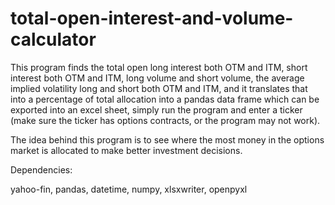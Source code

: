 # total-open-interest-and-volume-calculator
This program finds the total open long interest both OTM and ITM, short interest both OTM and ITM, long volume and short volume, the average implied volatility long and short both OTM and ITM, and it translates that into a percentage of total allocation into a pandas data frame which can be exported into an excel sheet, simply run the program and enter a ticker (make sure the ticker has options contracts, or the program may not work). 

The idea behind this program is to see where the most money in the options market is allocated to make better investment decisions.


Dependencies:

yahoo-fin,
pandas,
datetime,
numpy,
xlsxwriter,
openpyxl
